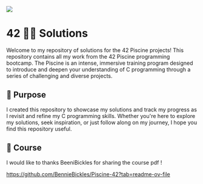 ![](https://geps.dev/progress/18)

# 42 🏊‍♂️ Solutions

Welcome to my repository of solutions for the 42 Piscine projects!
This repository contains all my work from the 42 Piscine programming bootcamp. The Piscine is an intense, immersive training program designed to introduce and deepen your understanding of C programming through a series of challenging and diverse projects.

## 🚀 Purpose

I created this repository to showcase my solutions and track my progress as I revisit and refine my C programming skills. Whether you're here to explore my solutions, seek inspiration, or just follow along on my journey, I hope you find this repository useful.

## 📜 Course
I would like to thanks BeeniBickles for sharing the course pdf !

https://github.com/BennieBickles/Piscine-42?tab=readme-ov-file